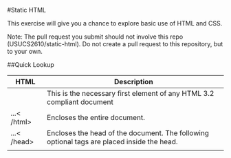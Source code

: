 #Static HTML

This exercise will give you a chance to explore basic use of HTML and CSS.

Note: The pull request you submit should not involve this repo (USUCS2610/static-html). Do not create a pull request to this repository, but to your own.

##Quick Lookup

HTML | Description
--- | ---
<!DOCTYPE HTML PUBLIC "-//W3C//DTD HTML 3.2 //EN"> | This is the necessary first element of any HTML 3.2 compliant document
<html>...< /html> | Encloses the entire document.
<hea>...< /head> | Encloses the head of the document. The following optional tags are placed inside the head.
<title>...< /title> | Indicates the title of the document that is used as the window caption. This is the second of the two required tags for any HTML 3.2 compliant document.
<body>..< /body> | Encloses the main body of the document.
<img src="" alt=""> | Places an inline image into the document.
<a href="">...< /a> | The enclosed text and/or graphic becomes a link to another document or anchor.
<ul><li>...</li><li>...</li></ul> | Used to mark text as a list item.
<form>...</form> | Specifies a form. Forms can be used to send user input to the server in the form of NAME/VALUE pairs.
<input type="" name="" /> | Specifies a control or input area for a form, from which a NAME/VALUE pair will be returned to the server.
<textarea cols="" row="" name="">...< /textarea> | Creates a multi-lined text entry box. Any text placed in between the tags is used as the default text string that is displayed when the page is loaded.
<link rel=stylesheet href="URL of style sheet" type="text/css" > | Inside the HEAD tag, add something like this to link stylesheet html file
<br/> | inserts a line break
<p>...</ p> | Designates the enclosed text as a plain paragraph. 
<div>...</ div> | Sets divisions on the page to allow for styling or positioning.

## Assignment

1) Fork this repo.

2) In your forked repo, go to Settings and click Collaborators & teams.

3) At the bottom, add kamijean as a collaborator.

4) Clone the forked repo locally.

5) Create a .gitignore file in the main section of the project

6) Ignore all the .orig files (and if you have a mac ignore the .DS_Store files)

TODO finish the instructions

## Extra Learning

#### Tutorials

http://www.w3schools.com/html/

https://www.codecademy.com/courses/web-beginner-en-HZA3b/0/1?curriculum_id=50579fb998b470000202dc8b

### If you want...

1) Learn something about html

2) Add a new file to the repository that tells me something useful you've learned

## References

#### Quick HTML Reference

http://www.simplehtmlguide.com/cheatsheet.php

http://www.htmlgoodies.com/beyond/reference/article.php/3472851/Quick-HTML-Reference.htm

## Submitting

Github has a timestamp and will show if the work has been done.
